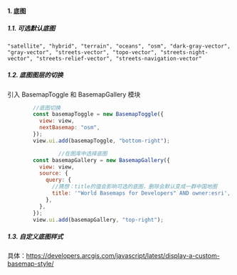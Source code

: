 #### 1. 底图

##### 1.1. 可选默认底图

```
"satellite", "hybrid", "terrain", "oceans", "osm", "dark-gray-vector", "gray-vector", "streets-vector", "topo-vector", "streets-night-vector", "streets-relief-vector", "streets-navigation-vector"
```

##### 1.2. 底图图层的切换

引入 BasemapToggle 和 BasemapGallery 模块

```js
        //底图切换
        const basemapToggle = new BasemapToggle({
          view: view,
          nextBasemap: "osm",
        });
        view.ui.add(basemapToggle, "bottom-right");

				//在图库中选择底图
        const basemapGallery = new BasemapGallery({
          view: view,
          source: {
            query: {
              //猜想：title的值会影响可选的底图，删除会默认变成一群中国地图
              title: '"World Basemaps for Developers" AND owner:esri',
            },
          },
        });
        view.ui.add(basemapGallery, "top-right");
```

##### 1.3. 自定义底图样式

具体：https://developers.arcgis.com/javascript/latest/display-a-custom-basemap-style/
